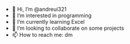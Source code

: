 - 👋 Hi, I’m @andreui321
- 👀 I’m interested in programming
- 🌱 I’m currently learning Excel
- 💞️ I’m looking to collaborate on some projects
- 📫 How to reach me: dm

<!---
andreui321/andreui321 is a ✨ special ✨ repository because its `README.md` (this file) appears on your GitHub profile.
You can click the Preview link to take a look at your changes.
--->
